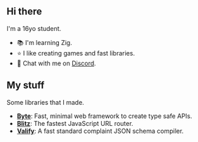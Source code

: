 ## Hi there
I'm a 16yo student. 
- 📚 I'm learning Zig.
- ⭐️ I like creating games and fast libraries.
- 💬 Chat with me on [Discord](//discordapp.com/users/861500656682401822).

## My stuff
Some libraries that I made.
- [**Byte**](https://github.com/bit-js/byte): Fast, minimal web framework to create type safe APIs.
- [**Blitz**](https://github.com/bit-js/blitz): The fastest JavaScript URL router.
- [**Valify**](https://github.com/bit-js/valify): A fast standard complaint JSON schema compiler.
